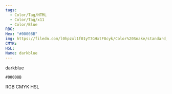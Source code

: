 ```yaml
---
tags:
  - Color/Tag/HTML
  - Color/Tag/x11
  - Color/Blue
RBG: 
Hex: "#00008B"
img: https://filedn.com/l0hpzxl1f01yT7GHxtF8cyk/Color%20Snake/standard_csv_to_svg//#00008B.svg
CMYK: 
HSL: 
Name: darkblue
---
```

darkblue
```palette
#00008B
```
RGB
CMYK
HSL